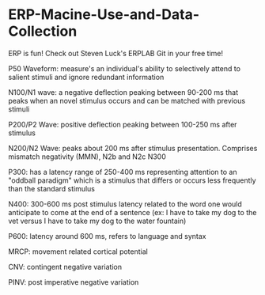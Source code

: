 # ERP-Macine-Use-and-Data-Collection
ERP is fun! Check out Steven Luck's ERPLAB Git in your free time! 

 P50 Waveform: measure's an individual's ability to selectively attend to salient stimuli and ignore redundant information 

 N100/N1 wave: a negative deflection peaking between 90-200 ms that peaks when an novel stimulus occurs and can be matched with previous stimuli 

 P200/P2 Wave: positive deflection peaking between 100-250 ms after stimulus 
 
N200/N2 Wave: peaks about 200 ms after stimulus presentation. Comprises mismatch negativity (MMN), N2b and N2c N300 

 P300: has a latency range of 250-400 ms representing attention to an "oddball paradigm" which is a stimulus that differs or occurs less frequently than the standard stimulus 

 N400: 300-600 ms post stimulus latency related to the word one would anticipate to come at the end of a sentence (ex: I have to take my dog to the vet versus I have to take my dog to the water fountain) 

 P600: latency around 600 ms, refers to language and syntax

 MRCP: movement related cortical potential 

 CNV: contingent negative variation 

 PINV: post imperative negative variation
 
 
